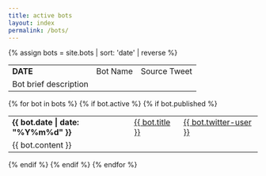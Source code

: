 ```yaml
---
title: active bots
layout: index
permalink: /bots/
---
```


{% assign bots = site.bots | sort: 'date' | reverse %}
<table>
<tr>
<td> <strong> DATE </strong> </td>  
<td> Bot Name </td>  
<td> Source Tweet </td>  
</tr>
<tr> <td> Bot brief description </td> </tr>
</table>
    {% for bot in bots %}
    {% if bot.active %}
    {% if bot.published %}
<table>
<tr> 
<td> <strong> {{ bot.date | date: "%Y%m%d" }} </strong> </td>
<td> <a href="{{ bot.source }}"> {{ bot.title }}</a></td>
<td> <a href="{{ bot.twitter-source }}"> {{ bot.twitter-user }}</a></td>
</tr>
<tr> <td> {{ bot.content }} </td> </tr>
</table>
    {% endif %}
    {% endif %}
    {% endfor %}

